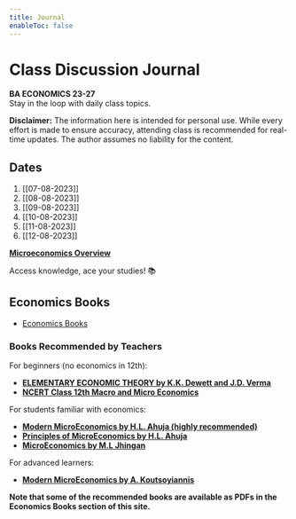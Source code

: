 ```yaml
---
title: Journal
enableToc: false
---
```


# Class Discussion Journal

**BA ECONOMICS 23-27**  
Stay in the loop with daily class topics.

**Disclaimer:** The information here is intended for personal use. While every effort is made to ensure accuracy, attending class is recommended for real-time updates. The author assumes no liability for the content.

## Dates

1. [[07-08-2023]]
2. [[08-08-2023]]
3. [[09-08-2023]]
4. [[10-08-2023]]
5. [[11-08-2023]]
6. [[12-08-2023]]

<a href="https://www.wikiwand.com/en/Microeconomics" target="_blank"><strong>Microeconomics Overview</strong></a>

Access knowledge, ace your studies! 📚

## Economics Books

- <a href="http://xtrop.ddns.net:8080" target="_blank">Economics Books</a>

### Books Recommended by Teachers

For beginners (no economics in 12th):

- <a href="https://www.amazon.in/dp/8121907934?ref_=cm_sw_r_cp_ud_dp_DDX3WDJ7S04WV2GVR9MT_1&_encoding=UTF8&tag=journal06-21&linkCode=ur2&linkId=ea5a52e67940643c7073d4786e7eadc0&camp=3638&creative=24630" target="_blank"><strong>ELEMENTARY ECONOMIC THEORY by K.K. Dewett and J.D. Verma</strong></a>
- <a href="https://ncert.nic.in/textbook.php" target="_blank"><strong>NCERT Class 12th Macro and Micro Economics</strong></a>

For students familiar with economics:

- <a href="https://www.amazon.in/dp/9355011016?ref_=cm_sw_r_cp_ud_dp_RQE92V1YY7994S936HDX&_encoding=UTF8&tag=journal06-21&linkCode=ur2&linkId=7087355f080eb06ef6b7bec296d363db&camp=3638&creative=24630" target="_blank"><strong>Modern MicroEconomics by H.L. Ahuja (highly recommended)</strong></a>
- <a href="https://www.amazon.in/dp/9352837312?ref_=cm_sw_r_cp_ud_dp_3WCRSCFQY3ABP8XPBCQ9&_encoding=UTF8&tag=journal06-21&linkCode=ur2&linkId=84c4d5fd3c35cce7bc4a1c24ed1b62e5&camp=3638&creative=24630" target="_blank"><strong>Principles of MicroEconomics by H.L. Ahuja</strong></a>
- <a href="https://www.amazon.in/dp/8182815622?ref_=cm_sw_r_cp_ud_dp_EWT0X8WDM5CYCZ7XH50X&_encoding=UTF8&tag=journal06-21&linkCode=ur2&linkId=6a1513e3675473fe7495bd382130325f&camp=3638&creative=24630" target="_blank"><strong>MicroEconomics by M.L Jhingan</strong></a>

For advanced learners:

- <a href="https://www.amazon.in/dp/9356404100?ref_=cm_sw_r_cp_ud_dp_JZA6ZQGCCAK04QCCD4XF&_encoding=UTF8&tag=journal06-21&linkCode=ur2&linkId=29d1b4940c4e451fb9eb664b1fdf07f5&camp=3638&creative=24630" target="_blank"><strong>Modern MicroEconomics by A. Koutsoyiannis</strong></a>

**Note that some of the recommended books are available as PDFs in the Economics Books section of this site.**
